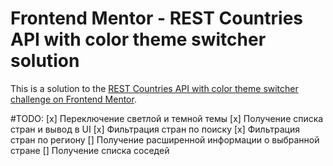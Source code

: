 # Frontend Mentor - REST Countries API with color theme switcher solution

This is a solution to the [REST Countries API with color theme switcher challenge on Frontend Mentor](https://www.frontendmentor.io/challenges/rest-countries-api-with-color-theme-switcher-5cacc469fec04111f7b848ca).

#TODO:
[x] Переключение светлой и темной темы
[x] Получение списка стран и вывод в UI
[x] Фильтрация стран по поиску
[x] Фильтрация стран по региону
[] Получение расширенной информации о выбранной стране
[] Получение списка соседей
